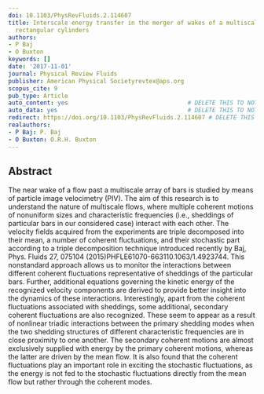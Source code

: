 ```yaml
---
doi: 10.1103/PhysRevFluids.2.114607
title: Interscale energy transfer in the merger of wakes of a multiscale array of
  rectangular cylinders
authors:
- P Baj
- O Buxton
keywords: []
date: '2017-11-01'
journal: Physical Review Fluids
publisher: American Physical Societyrevtex@aps.org
scopus_cite: 9
pub_type: Article
auto_content: yes                                  # DELETE THIS TO NOT AUTO GENERATE CONTENT
auto_data: yes                                     # DELETE THIS TO NOT AUTO GENERATE METADATA
redirect: https://doi.org/10.1103/PhysRevFluids.2.114607 # DELETE THIS TO NOT REDIRECT
realauthors:
- P Baj: P. Baj
- O Buxton: O.R.H. Buxton
---
```



## Abstract
The near wake of a flow past a multiscale array of bars is studied by means of particle image velocimetry (PIV). The aim of this research is to understand the nature of multiscale flows, where multiple coherent motions of nonuniform sizes and characteristic frequencies (i.e., sheddings of particular bars in our considered case) interact with each other. The velocity fields acquired from the experiments are triple decomposed into their mean, a number of coherent fluctuations, and their stochastic part according to a triple decomposition technique introduced recently by Baj, Phys. Fluids 27, 075104 (2015)PHFLE61070-663110.1063/1.4923744. This nonstandard approach allows us to monitor the interactions between different coherent fluctuations representative of sheddings of the particular bars. Further, additional equations governing the kinetic energy of the recognized velocity components are derived to provide better insight into the dynamics of these interactions. Interestingly, apart from the coherent fluctuations associated with sheddings, some additional, secondary coherent fluctuations are also recognized. These seem to appear as a result of nonlinear triadic interactions between the primary shedding modes when the two shedding structures of different characteristic frequencies are in close proximity to one another. The secondary coherent motions are almost exclusively supplied with energy by the primary coherent motions, whereas the latter are driven by the mean flow. It is also found that the coherent fluctuations play an important role in exciting the stochastic fluctuations, as the energy is not fed to the stochastic fluctuations directly from the mean flow but rather through the coherent modes.
